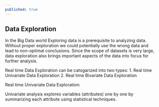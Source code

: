 ```yaml
---
published: true
---
```


## Data Exploration

In the Big Data world Exploring data is a prerequisite to analyzing data. Without proper exploration we could potentially use the wrong data and lead to non-optimal conclusions. Since the scope of datasets is very large, data exploration also brings important aspects of the data into focus for further analysis. 

Real time Data Exploration can be catogarized into two types:
	1. Real time Univariate Data Exploration
	2. Real time Bivariate Data Exploration

Real time Univariate Data Exploration:

Univariate analysis explores variables (attributes) one by one by summarizing each attribute using statistical techniques. 